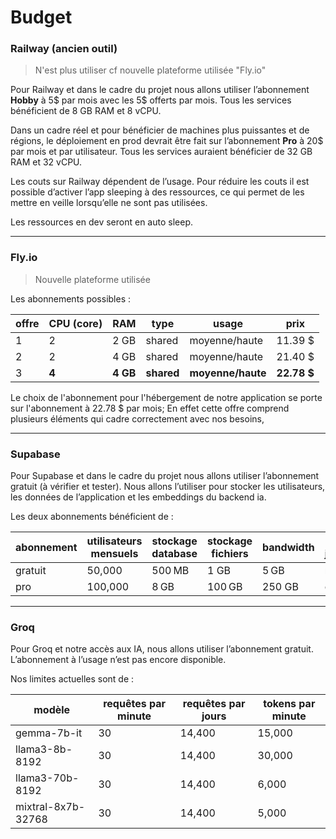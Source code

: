 # Budget

### **Railway (ancien outil)**

>N'est plus utiliser cf nouvelle plateforme utilisée "Fly.io"

Pour Railway et dans le cadre du projet nous allons utiliser l’abonnement **Hobby** à 5$ par mois avec les 5$ offerts par mois. Tous les services bénéficient de 8 GB RAM et 8 vCPU.

Dans un cadre réel et pour bénéficier de machines plus puissantes et de régions, le déploiement en prod devrait être fait sur l’abonnement **Pro** à 20$ par mois et par utilisateur. Tous les services auraient bénéficier de 32 GB RAM et 32 vCPU.

Les couts sur Railway dépendent de l’usage. Pour réduire les couts il est possible d’activer l’app sleeping à des 
ressources, ce qui permet de les mettre en veille lorsqu’elle ne sont pas utilisées.

Les ressources en dev seront en auto sleep. 

---

### **Fly.io**

>Nouvelle plateforme utilisée 

Les abonnements possibles :

| offre | CPU (core) | RAM | type | usage | prix |
| --- | --- | --- | --- | --- | --- |
| 1 | 2 | 2 GB | shared | moyenne/haute | 11.39 $ |
| 2 | 2 | 4 GB | shared | moyenne/haute | 21.40 $ |
| 3 | **4** | **4 GB** | **shared** | **moyenne/haute** | **22.78 $** |

Le choix de l'abonnement pour l'hébergement de notre application se porte sur l'abonnement à 22.78 $ par mois;
En effet cette offre comprend plusieurs éléments qui cadre correctement avec nos besoins,    

---

### **Supabase**

Pour Supabase et dans le cadre du projet nous allons utiliser l’abonnement gratuit (à vérifier et tester). Nous allons l’utiliser pour stocker les utilisateurs, les données de l’application et les embeddings du backend ia.

 

Les deux abonnements bénéficient de :

| abonnement | utilisateurs mensuels | stockage database | stockage fichiers | bandwidth | Backup journaliers |
| --- | --- | --- | --- | --- | --- |
| gratuit | 50,000 | 500 MB | 1 GB | 5 GB | non |
| pro | 100,000 | 8 GB | 100 GB | 250 GB | oui |

---

### **Groq**

Pour Groq et notre accès aux IA, nous allons utiliser l’abonnement gratuit. L’abonnement à l’usage n’est pas encore disponible.

Nos limites actuelles sont de :

| modèle | requêtes par minute | requêtes par jours | tokens par minute |
| --- | --- | --- | --- |
| gemma-7b-it | 30 | 14,400 | 15,000 |
| llama3-8b-8192 | 30 | 14,400 | 30,000 |
| llama3-70b-8192 | 30 | 14,400 | 6,000 |
| mixtral-8x7b-32768 | 30 | 14,400 | 5,000 |
